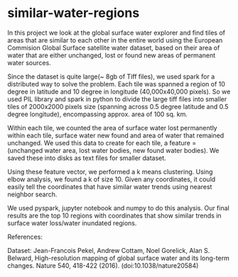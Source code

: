 # similar-water-regions
In this project we look at the global surface water explorer and find tiles of areas that are similar to each other in the entire world using the European Commision Global Surface satellite water dataset, based on their area of water that are either unchanged, lost or found new areas of permanent water sources.

Since the dataset is quite large(~ 8gb of Tiff files), we used spark for a distributed way to solve the problem. Each tile was spanned a region of 10 degree in latitude and 10 degree in longitude (40,000x40,000 pixels). So we used PIL library and spark in python to divide the large tiff files into smaller tiles of 2000x2000 pixels size (spanning across 0.5 degree latitude and 0.5 degree longitude), encompassing approx. area of 100 sq. km.  

Within each tile, we counted the area of surface water lost permanently within each tile, surface water new found and area of water that remained unchanged. We used this data to create for each tile, a feature = (unchanged water area, lost water bodies, new found water bodies). We saved these into disks as text files for smaller dataset.  

Using these feature vector, we performed a k means clustering. Using elbow analysis, we found a k of size 10. Given any coordinates, it could easily tell the coordinates that have similar water trends using nearest neighbor search.  

We used pyspark, jupyter notebook and numpy to do this analysis. Our final results are the top 10 regions with coordinates that show similar trends in surface water loss/water inundated regions.


References:

Dataset:
Jean-Francois Pekel, Andrew Cottam, Noel Gorelick, Alan S. Belward, High-resolution mapping of global surface water and its long-term changes. Nature 540, 418-422 (2016). (doi:10.1038/nature20584)
